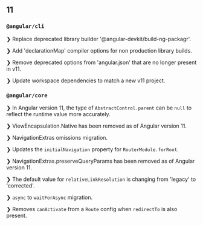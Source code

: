 ## 11

### `@angular/cli`

❯ Replace deprecated library builder '@angular-devkit/build-ng-packagr'.

❯ Add 'declarationMap' compiler options for non production library builds.

❯ Remove deprecated options from 'angular.json' that are no longer present in v11.

❯ Update workspace dependencies to match a new v11 project.

### `@angular/core`

❯ In Angular version 11, the type of `AbstractControl.parent` can be `null` to reflect the runtime value more accurately.

❯ ViewEncapsulation.Native has been removed as of Angular version 11.

❯ NavigationExtras omissions migration.

❯ Updates the `initialNavigation` property for `RouterModule.forRoot`.

❯ NavigationExtras.preserveQueryParams has been removed as of Angular version 11.

❯ The default value for `relativeLinkResolution` is changing from 'legacy' to 'corrected'.

❯ `async` to `waitForAsync` migration.

❯ Removes `canActivate` from a `Route` config when `redirectTo` is also present.
